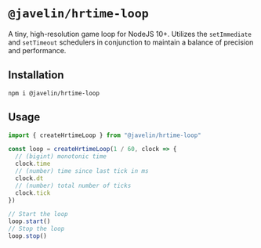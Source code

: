 # `@javelin/hrtime-loop`

A tiny, high-resolution game loop for NodeJS 10+. Utilizes the `setImmediate` and `setTimeout` schedulers in conjunction to maintain a balance of precision and performance.

## Installation

```
npm i @javelin/hrtime-loop
```

## Usage

```ts
import { createHrtimeLoop } from "@javelin/hrtime-loop"

const loop = createHrtimeLoop(1 / 60, clock => {
  // (bigint) monotonic time
  clock.time
  // (number) time since last tick in ms
  clock.dt
  // (number) total number of ticks
  clock.tick
})

// Start the loop
loop.start()
// Stop the loop
loop.stop()
```
